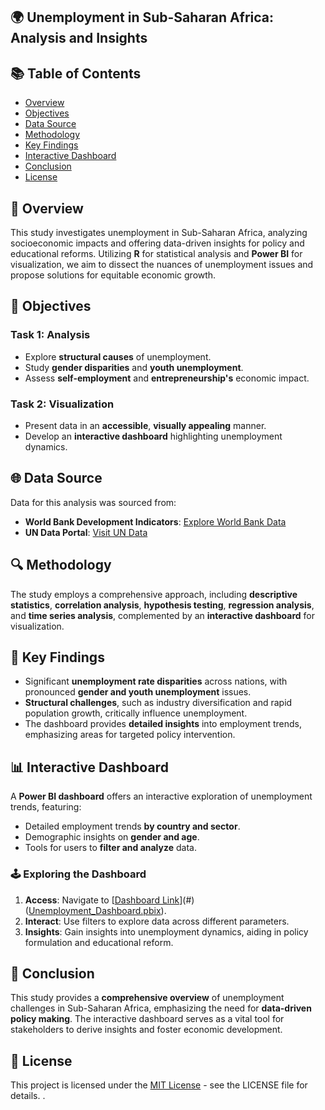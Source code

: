 ## 🌍 Unemployment in Sub-Saharan Africa: Analysis and Insights

## 📚 Table of Contents

- [Overview](#overview)
- [Objectives](#objectives)
- [Data Source](#data-source)
- [Methodology](#methodology)
- [Key Findings](#key-findings)
- [Interactive Dashboard](#interactive-dashboard)
- [Conclusion](#conclusion)
- [License](#license)

## 📖 Overview

This study investigates unemployment in Sub-Saharan Africa, analyzing socioeconomic impacts and offering data-driven insights for policy and educational reforms. Utilizing **R** for statistical analysis and **Power BI** for visualization, we aim to dissect the nuances of unemployment issues and propose solutions for equitable economic growth.

## 🎯 Objectives

### Task 1: Analysis

- Explore **structural causes** of unemployment.
- Study **gender disparities** and **youth unemployment**.
- Assess **self-employment** and **entrepreneurship's** economic impact.

### Task 2: Visualization

- Present data in an **accessible**, **visually appealing** manner.
- Develop an **interactive dashboard** highlighting unemployment dynamics.

## 🌐 Data Source

Data for this analysis was sourced from:

- **World Bank Development Indicators**: [Explore World Bank Data](https://databank.worldbank.org/source/world-development-indicators)
- **UN Data Portal**: [Visit UN Data](http://data.un.org/Explorer.aspx)

## 🔍 Methodology

The study employs a comprehensive approach, including **descriptive statistics**, **correlation analysis**, **hypothesis testing**, **regression analysis**, and **time series analysis**, complemented by an **interactive dashboard** for visualization.

## 🔑 Key Findings

- Significant **unemployment rate disparities** across nations, with pronounced **gender and youth unemployment** issues.
- **Structural challenges**, such as industry diversification and rapid population growth, critically influence unemployment.
- The dashboard provides **detailed insights** into employment trends, emphasizing areas for targeted policy intervention.

## 📊 Interactive Dashboard

A **Power BI dashboard** offers an interactive exploration of unemployment trends, featuring:

- Detailed employment trends **by country and sector**.
- Demographic insights on **gender and age**.
- Tools for users to **filter and analyze** data.

### 🕹 Exploring the Dashboard

1. **Access**: Navigate to [[Dashboard Link](https://github.com/Felixthomas-dev/Unemployment-in-Sub-Saharan-Africa-Analysis-and-Insights/blob/b41521031d3c6d734a239eae20a40523467e1c07/Unemployment_Dashboard.pbix)](#) ([Unemployment_Dashboard.pbix](https://github.com/Felixthomas-dev/Unemployment-in-Sub-Saharan-Africa-Analysis-and-Insights/blob/b41521031d3c6d734a239eae20a40523467e1c07/Unemployment_Dashboard.pbix)).
2. **Interact**: Use filters to explore data across different parameters.
3. **Insights**: Gain insights into unemployment dynamics, aiding in policy formulation and educational reform.

## 📌 Conclusion

This study provides a **comprehensive overview** of unemployment challenges in Sub-Saharan Africa, emphasizing the need for **data-driven policy making**. The interactive dashboard serves as a vital tool for stakeholders to derive insights and foster economic development.

## 📜 License

This project is licensed under the [MIT License](LICENSE) - see the LICENSE file for details.
.

